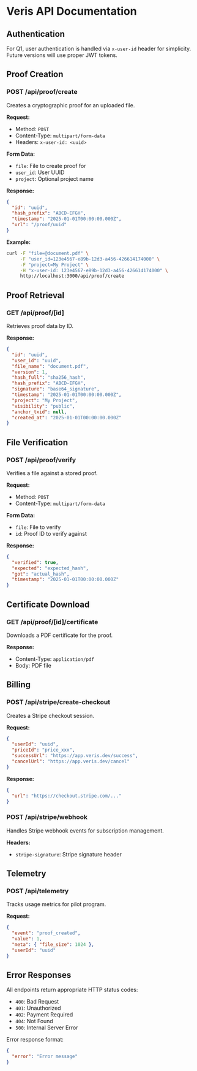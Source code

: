 # Veris API Documentation

## Authentication

For Q1, user authentication is handled via `x-user-id` header for simplicity. Future versions will use proper JWT tokens.

## Proof Creation

### POST /api/proof/create

Creates a cryptographic proof for an uploaded file.

**Request:**

- Method: `POST`
- Content-Type: `multipart/form-data`
- Headers: `x-user-id: <uuid>`

**Form Data:**

- `file`: File to create proof for
- `user_id`: User UUID
- `project`: Optional project name

**Response:**

```json
{
  "id": "uuid",
  "hash_prefix": "ABCD-EFGH",
  "timestamp": "2025-01-01T00:00:00.000Z",
  "url": "/proof/uuid"
}
```

**Example:**

```bash
curl -F "file=@document.pdf" \
     -F "user_id=123e4567-e89b-12d3-a456-426614174000" \
     -F "project=My Project" \
     -H "x-user-id: 123e4567-e89b-12d3-a456-426614174000" \
     http://localhost:3000/api/proof/create
```

## Proof Retrieval

### GET /api/proof/[id]

Retrieves proof data by ID.

**Response:**

```json
{
  "id": "uuid",
  "user_id": "uuid",
  "file_name": "document.pdf",
  "version": 1,
  "hash_full": "sha256_hash",
  "hash_prefix": "ABCD-EFGH",
  "signature": "base64_signature",
  "timestamp": "2025-01-01T00:00:00.000Z",
  "project": "My Project",
  "visibility": "public",
  "anchor_txid": null,
  "created_at": "2025-01-01T00:00:00.000Z"
}
```

## File Verification

### POST /api/proof/verify

Verifies a file against a stored proof.

**Request:**

- Method: `POST`
- Content-Type: `multipart/form-data`

**Form Data:**

- `file`: File to verify
- `id`: Proof ID to verify against

**Response:**

```json
{
  "verified": true,
  "expected": "expected_hash",
  "got": "actual_hash",
  "timestamp": "2025-01-01T00:00:00.000Z"
}
```

## Certificate Download

### GET /api/proof/[id]/certificate

Downloads a PDF certificate for the proof.

**Response:**

- Content-Type: `application/pdf`
- Body: PDF file

## Billing

### POST /api/stripe/create-checkout

Creates a Stripe checkout session.

**Request:**

```json
{
  "userId": "uuid",
  "priceId": "price_xxx",
  "successUrl": "https://app.veris.dev/success",
  "cancelUrl": "https://app.veris.dev/cancel"
}
```

**Response:**

```json
{
  "url": "https://checkout.stripe.com/..."
}
```

### POST /api/stripe/webhook

Handles Stripe webhook events for subscription management.

**Headers:**

- `stripe-signature`: Stripe signature header

## Telemetry

### POST /api/telemetry

Tracks usage metrics for pilot program.

**Request:**

```json
{
  "event": "proof_created",
  "value": 1,
  "meta": { "file_size": 1024 },
  "userId": "uuid"
}
```

## Error Responses

All endpoints return appropriate HTTP status codes:

- `400`: Bad Request
- `401`: Unauthorized
- `402`: Payment Required
- `404`: Not Found
- `500`: Internal Server Error

Error response format:

```json
{
  "error": "Error message"
}
```
